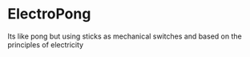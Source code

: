 # ElectroPong
Its like pong but using sticks as mechanical switches and based on the principles of electricity
